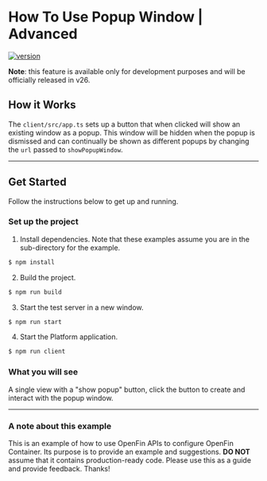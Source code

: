 # How To Use Popup Window | Advanced
[![version](https://img.shields.io/badge/version-canary-yellow.svg)](https://shields.io/)

**Note**: this feature is available only for development purposes and will be officially released in v26.
## How it Works

The `client/src/app.ts` sets up a button that when clicked will show an existing window as a popup. This window will be hidden when the popup is dismissed and can continually be shown as different popups by changing the `url` passed to `showPopupWindow`.

---

## Get Started

Follow the instructions below to get up and running.

### Set up the project

1. Install dependencies. Note that these examples assume you are in the sub-directory for the example.

```bash
$ npm install
```

2. Build the project.

```bash
$ npm run build
```

3. Start the test server in a new window.

```bash
$ npm run start
```

4. Start the Platform application.

```bash
$ npm run client
```

### What you will see

A single view with a "show popup" button, click the button to create and interact with the popup window.

---

### A note about this example

This is an example of how to use OpenFin APIs to configure OpenFin Container. Its purpose is to provide an example and suggestions. **DO NOT** assume that it contains production-ready code. Please use this as a guide and provide feedback. Thanks!
